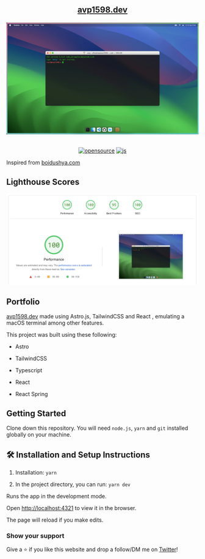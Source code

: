 <h2 align="center">
<br/>

<a  href="http://avp1598.dev"  target="_blank">avp1598.dev</a>

</h2>

<div align="center">

<img  alt="Demo"  src="./public/assets/ss.webp" />

</div>

<br/>

<div align="center">
  
  <a href="">![opensource](https://img.shields.io/badge/open-source-red)</a>
  <a href="">![js](https://img.shields.io/badge/language-ts-blue)</a>
 
  
</div>

Inspired from [boidushya.com](https://github.com/boidushya/boidushya.com)

## Lighthouse Scores

<img  alt="Lighthouse Score"  src="./public/assets/lighthouse.webp" />

## Portfolio

<a  href="http://avp1598.dev/"  target="_blank">avp1598.dev</a> made using
Astro.js, TailwindCSS and React , emulating a macOS terminal among other
features.<br/>

This project was built using these following:

- Astro

- TailwindCSS

- Typescript

- React

- React Spring

## Getting Started

Clone down this repository. You will need `node.js`, `yarn` and `git` installed
globally on your machine.

## 🛠 Installation and Setup Instructions

1. Installation: `yarn`

2. In the project directory, you can run: `yarn dev`

Runs the app in the development mode.

Open [http://localhost:4321](http://localhost:4321) to view it in the browser.

The page will reload if you make edits.

### Show your support

Give a ⭐ if you like this website and drop a follow/DM me on
[Twitter](https://twitter.com/ThePrincipalDev)!

